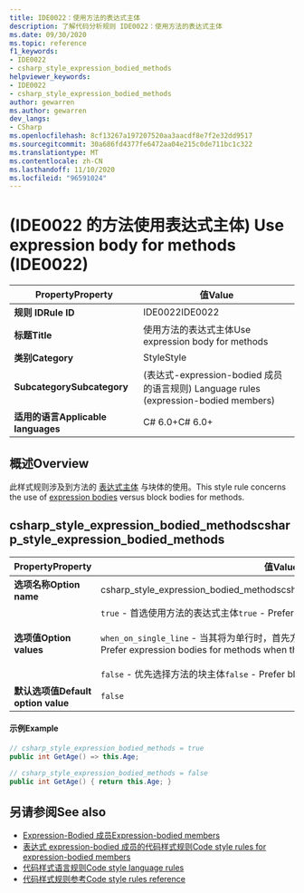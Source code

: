 ```yaml
---
title: IDE0022：使用方法的表达式主体
description: 了解代码分析规则 IDE0022：使用方法的表达式主体
ms.date: 09/30/2020
ms.topic: reference
f1_keywords:
- IDE0022
- csharp_style_expression_bodied_methods
helpviewer_keywords:
- IDE0022
- csharp_style_expression_bodied_methods
author: gewarren
ms.author: gewarren
dev_langs:
- CSharp
ms.openlocfilehash: 8cf13267a197207520aa3aacdf8e7f2e32dd9517
ms.sourcegitcommit: 30a686fd4377fe6472aa04e215c0de711bc1c322
ms.translationtype: MT
ms.contentlocale: zh-CN
ms.lasthandoff: 11/10/2020
ms.locfileid: "96591024"
---
```

# <a name="use-expression-body-for-methods-ide0022"></a><span data-ttu-id="29119-103"> (IDE0022 的方法使用表达式主体) </span><span class="sxs-lookup"><span data-stu-id="29119-103">Use expression body for methods (IDE0022)</span></span>

|<span data-ttu-id="29119-104">Property</span><span class="sxs-lookup"><span data-stu-id="29119-104">Property</span></span>|<span data-ttu-id="29119-105">值</span><span class="sxs-lookup"><span data-stu-id="29119-105">Value</span></span>|
|-|-|
| <span data-ttu-id="29119-106">**规则 ID**</span><span class="sxs-lookup"><span data-stu-id="29119-106">**Rule ID**</span></span> | <span data-ttu-id="29119-107">IDE0022</span><span class="sxs-lookup"><span data-stu-id="29119-107">IDE0022</span></span> |
| <span data-ttu-id="29119-108">**标题**</span><span class="sxs-lookup"><span data-stu-id="29119-108">**Title**</span></span> | <span data-ttu-id="29119-109">使用方法的表达式主体</span><span class="sxs-lookup"><span data-stu-id="29119-109">Use expression body for methods</span></span> |
| <span data-ttu-id="29119-110">**类别**</span><span class="sxs-lookup"><span data-stu-id="29119-110">**Category**</span></span> | <span data-ttu-id="29119-111">Style</span><span class="sxs-lookup"><span data-stu-id="29119-111">Style</span></span> |
| <span data-ttu-id="29119-112">**Subcategory**</span><span class="sxs-lookup"><span data-stu-id="29119-112">**Subcategory**</span></span> | <span data-ttu-id="29119-113"> (表达式-expression-bodied 成员的语言规则) </span><span class="sxs-lookup"><span data-stu-id="29119-113">Language rules (expression-bodied members)</span></span> |
| <span data-ttu-id="29119-114">**适用的语言**</span><span class="sxs-lookup"><span data-stu-id="29119-114">**Applicable languages**</span></span> | <span data-ttu-id="29119-115">C# 6.0+</span><span class="sxs-lookup"><span data-stu-id="29119-115">C# 6.0+</span></span> |

## <a name="overview"></a><span data-ttu-id="29119-116">概述</span><span class="sxs-lookup"><span data-stu-id="29119-116">Overview</span></span>

<span data-ttu-id="29119-117">此样式规则涉及到方法的 [表达式主体](../../../csharp/programming-guide/statements-expressions-operators/expression-bodied-members.md) 与块体的使用。</span><span class="sxs-lookup"><span data-stu-id="29119-117">This style rule concerns the use of [expression bodies](../../../csharp/programming-guide/statements-expressions-operators/expression-bodied-members.md) versus block bodies for methods.</span></span>

## <a name="csharp_style_expression_bodied_methods"></a><span data-ttu-id="29119-118">csharp_style_expression_bodied_methods</span><span class="sxs-lookup"><span data-stu-id="29119-118">csharp_style_expression_bodied_methods</span></span>

|<span data-ttu-id="29119-119">Property</span><span class="sxs-lookup"><span data-stu-id="29119-119">Property</span></span>|<span data-ttu-id="29119-120">值</span><span class="sxs-lookup"><span data-stu-id="29119-120">Value</span></span>|
|-|-|
| <span data-ttu-id="29119-121">**选项名称**</span><span class="sxs-lookup"><span data-stu-id="29119-121">**Option name**</span></span> | <span data-ttu-id="29119-122">csharp_style_expression_bodied_methods</span><span class="sxs-lookup"><span data-stu-id="29119-122">csharp_style_expression_bodied_methods</span></span>
| <span data-ttu-id="29119-123">**选项值**</span><span class="sxs-lookup"><span data-stu-id="29119-123">**Option values**</span></span> | <span data-ttu-id="29119-124">`true` - 首选使用方法的表达式主体</span><span class="sxs-lookup"><span data-stu-id="29119-124">`true` - Prefer expression bodies for methods</span></span><br /><br /><span data-ttu-id="29119-125">`when_on_single_line` - 当其将为单行时，首先方法的表达式主体</span><span class="sxs-lookup"><span data-stu-id="29119-125">`when_on_single_line` - Prefer expression bodies for methods when they will be a single line</span></span><br /><br /><span data-ttu-id="29119-126">`false` - 优先选择方法的块主体</span><span class="sxs-lookup"><span data-stu-id="29119-126">`false` - Prefer block bodies for methods</span></span> |
| <span data-ttu-id="29119-127">**默认选项值**</span><span class="sxs-lookup"><span data-stu-id="29119-127">**Default option value**</span></span> | `false` |

#### <a name="example"></a><span data-ttu-id="29119-128">示例</span><span class="sxs-lookup"><span data-stu-id="29119-128">Example</span></span>

```csharp
// csharp_style_expression_bodied_methods = true
public int GetAge() => this.Age;

// csharp_style_expression_bodied_methods = false
public int GetAge() { return this.Age; }
```

## <a name="see-also"></a><span data-ttu-id="29119-129">另请参阅</span><span class="sxs-lookup"><span data-stu-id="29119-129">See also</span></span>

- [<span data-ttu-id="29119-130">Expression-Bodied 成员</span><span class="sxs-lookup"><span data-stu-id="29119-130">Expression-bodied members</span></span>](../../../csharp/programming-guide/statements-expressions-operators/expression-bodied-members.md)
- [<span data-ttu-id="29119-131">表达式 expression-bodied 成员的代码样式规则</span><span class="sxs-lookup"><span data-stu-id="29119-131">Code style rules for expression-bodied members</span></span>](expression-bodied-members.md)
- [<span data-ttu-id="29119-132">代码样式语言规则</span><span class="sxs-lookup"><span data-stu-id="29119-132">Code style language rules</span></span>](language-rules.md)
- [<span data-ttu-id="29119-133">代码样式规则参考</span><span class="sxs-lookup"><span data-stu-id="29119-133">Code style rules reference</span></span>](index.md)

